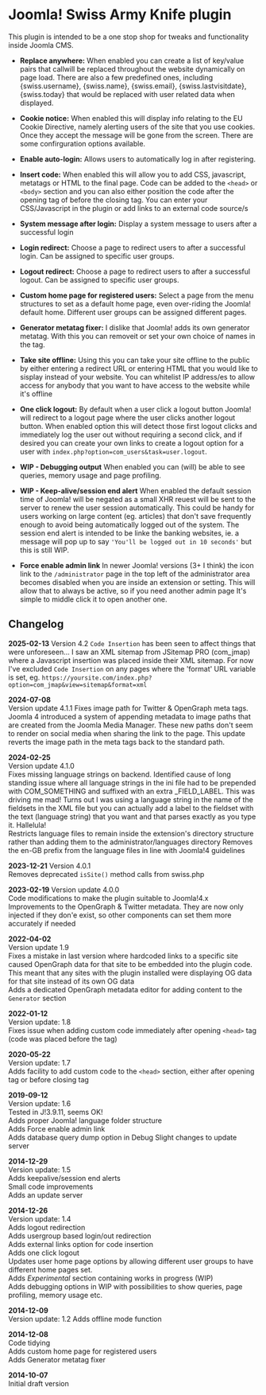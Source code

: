 # Joomla! Swiss Army Knife plugin
This plugin is intended to be a one stop shop for tweaks and functionality inside Joomla CMS.

* **Replace anywhere:** When enabled you can create a list of key/value pairs that callwill be replaced throughout the website dynamically on page load. There are also a few predefined ones, including {swiss.username}, {swiss.name}, {swiss.email}, {swiss.lastvisitdate}, {swiss.today} that would be replaced with user related data when displayed.

* **Cookie notice:** When enabled this will display info relating to the EU Cookie Directive, namely alerting users of the site that you use cookies. Once they accept the message will be gone from the screen. There are some confirguration options available.

* **Enable auto-login:** Allows users to automatically log in after registering.

* **Insert code:** When enabled this will allow you to add CSS, javascript, metatags or HTML to the final page. Code can be added to the `<head>` or `<body>` section and you can also either position the code after the opening tag of before the closing tag. You can enter your CSS/Javascript in the plugin or add links to an external code source/s

* **System message after login:** Display a system message to users after a successful login

* **Login redirect:** Choose a page to redirect users to after a successful login. Can be assigned to specific user groups.

* **Logout redirect:** Choose a page to redirect users to after a successful logout. Can be assigned to specific user groups.

* **Custom home page for registered users:** Select a page from the menu structures to set as a default home page, even over-riding the Joomla! default home. Different user groups can be assigned different pages.

* **Generator metatag fixer:** I dislike that Joomla! adds its own generator metatag. With this you can removeit or set your own choice of names in the tag.

* **Take site offline:** Using this you can take your site offline to the public by either entering a redirect URL or entering HTML that you would like to sisplay instead of your website. You can whitelist IP address/es to allow access for anybody that you want to have access to the website while it's offline

* **One click logout:** By default when a user click a logout button Joomla! will redirect to a logout page where the user clicks another logout button. When enabled option this will detect those first logout clicks and immediately log the user out without requiring a second click, and if desired you can create your own links to create a logout option for a user with `index.php?option=com_users&task=user.logout`.

* **WIP - Debugging output** When enabled you can (will) be able to see queries, memory usage and page profiling.

* **WIP - Keep-alive/session end alert** When enabled the default session time of Joomla! will be negated as a small XHR reuest will be sent to the server to renew the user session automatically. This could be handy for users working on large content (eg. articles) that don't save frequently enough to avoid being automatically logged out of the system. The session end alert is intended to be linke the banking websites, ie. a message will pop up to say `'You'll be logged out in 10 seconds'` but this is still WIP.

* **Force enable admin link** In newer Joomla! versions (3+ I think) the icon link to the `/administrator` page in the top left of the administrator area becomes disabled when you are inside an extension or setting. This will allow that to always be active, so if you need another admin page It's simple to middle click it to open another one.

## Changelog  

**2025-02-13**
Version 4.2 
`Code Insertion` has been seen to affect things that were unforeseen... I saw an XML sitemap from JSitemap PRO (com_jmap) where a Javascript insertion was placed inside their XML sitemap. For now I've excluded `Code Insertion` on any pages where the 'format' URL variable is set, eg. `https://yoursite.com/index.php?option=com_jmap&view=sitemap&format=xml`

**2024-07-08**  
Version update 4.1.1
Fixes image path for Twitter & OpenGraph meta tags. Joomla 4 introduced a system of appending metadata to image paths that are created from the Joomla Media Manager. These new paths don't seem to render on social media when sharing the link to the page. This update reverts the image path in the meta tags back to the standard path.

**2024-02-25**  
Version update 4.1.0  
Fixes missing language strings on backend. Identified cause of long standing issue where all language strings in the ini file had to be prepended with COM_SOMETHING and suffixed with an extra _FIELD_LABEL. This was driving me mad! Turns out I was using a language string in the name of the fieldsets in the XML file but you can actually add a label to the fieldset with the text (language string) that you want and that parses exactly as you type it. Hallelula!  
Restricts language files to remain inside the extension's directory structure rather than adding them to the administrator/languages directory
Removes the en-GB prefix from the language files in line with Joomla!4 guidelines

**2023-12-21**
Version 4.0.1  
Removes deprecated `isSite()` method calls from swiss.php  

**2023-02-19**
Version update 4.0.0  
Code modifications to make the plugin suitable to Joomla!4.x  
Improvements to the OpenGraph & Twitter metadata. They are now only injected if they don'e exist, so other components can set them more accurately if needed

**2022-04-02**  
Version update 1.9  
Fixes a mistake in last version where hardcoded links to a specific site caused OpenGraph data for that site to be embedded into the plugin code. This meant that any sites with the plugin installed were displaying OG data for that site instead of its own OG data  
Adds a dedicated OpenGraph metadata editor for adding content to the `Generator` section

**2022-01-12**  
Version update: 1.8  
Fixes issue when adding custom code immediately after opening `<head>` tag (code was placed before the tag)

**2020-05-22**  
Version update: 1.7  
Adds facility to add custom code to the `<head>` section, either after opening tag or before closing tag

**2019-09-12**  
Version update: 1.6  
Tested in J!3.9.11, seems OK!  
Adds proper Joomla! language folder structure  
Adds Force enable admin link  
Adds database query dump option in Debug 
Slight changes to update server  

**2014-12-29**  
Version update: 1.5  
Adds keepalive/session end alerts  
Small code improvements  
Adds an update server   

**2014-12-26**  
Version update: 1.4  
Adds logout redirection  
Adds usergroup based login/out redirection  
Adds external links option for code insertion  
Adds one click logout  
Updates user home page options by allowing different user groups to have different home pages set.  
Adds *Experimental* section containing works in progress (WIP)  
Adds debugging options in WIP with possibilities to show queries, page profiling, memory usage etc. 

**2014-12-09**  
Version update: 1.2
Adds offline mode function 

**2014-12-08**  
Code tidying  
Adds custom home page for registered users  
Adds Generator metatag fixer  

**2014-10-07**  
Initial draft version
